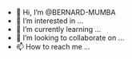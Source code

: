 - 👋 Hi, I’m @BERNARD-MUMBA
- 👀 I’m interested in ...
- 🌱 I’m currently learning ...
- 💞️ I’m looking to collaborate on ...
- 📫 How to reach me ...

<!---
BERNARD-MUMBA/BERNARD-MUMBA is a ✨ special ✨ repository because its `README.md` (this file) appears on your GitHub profile.
You can click the Preview link to take a look at your changes.
--->
